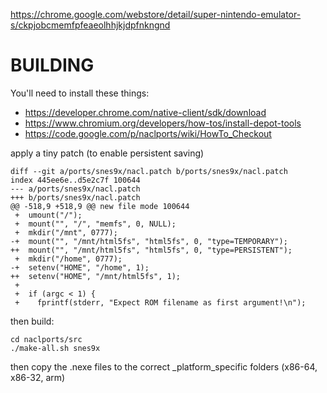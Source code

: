 
https://chrome.google.com/webstore/detail/super-nintendo-emulator-s/ckpjobcmemfpfeaeolhhjkjdpfnkngnd

BUILDING
===

You'll need to install these things:
- https://developer.chrome.com/native-client/sdk/download
- https://www.chromium.org/developers/how-tos/install-depot-tools
- https://code.google.com/p/naclports/wiki/HowTo_Checkout

apply a tiny patch (to enable persistent saving)
```
diff --git a/ports/snes9x/nacl.patch b/ports/snes9x/nacl.patch
index 445ee6e..d5e2c7f 100644
--- a/ports/snes9x/nacl.patch
+++ b/ports/snes9x/nacl.patch
@@ -518,9 +518,9 @@ new file mode 100644
 +  umount("/");
 +  mount("", "/", "memfs", 0, NULL);
 +  mkdir("/mnt", 0777);
-+  mount("", "/mnt/html5fs", "html5fs", 0, "type=TEMPORARY");
++  mount("", "/mnt/html5fs", "html5fs", 0, "type=PERSISTENT");
 +  mkdir("/home", 0777);
-+  setenv("HOME", "/home", 1);
++  setenv("HOME", "/mnt/html5fs", 1);
 +
 +  if (argc < 1) {
 +    fprintf(stderr, "Expect ROM filename as first argument!\n");
```
then build:

```
cd naclports/src
./make-all.sh snes9x
```

then copy the .nexe files to the correct _platform_specific folders (x86-64, x86-32, arm)
